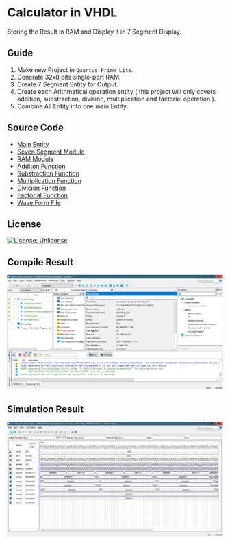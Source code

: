 # Calculator in VHDL
Storing the Result in RAM and Display it in 7 Segment Display.
## Guide
1. Make new Project in `Quartus Prime Lite`.
2. Generate 32x8 bits single-port RAM.
3. Create 7 Segment Entity for Output.
4. Create each Arithmatical operation entity ( this project will only covers addition, substraction, division, multiplication and factorial operation ).
5. Combine All Entity into one main Entity.

## Source Code
- <a href = "https://github.com/GeraldoMartua/PraktikumPSD/blob/master/Modul%206/06_PSD_PG_02_Ilham%20Mulya%20Rafid_1706985994/Memblock_Calc.vhd" >Main Entity</a>
- <a href = "https://github.com/GeraldoMartua/PraktikumPSD/blob/master/Modul%206/06_PSD_PG_02_Ilham%20Mulya%20Rafid_1706985994/seven_segment.vhd" >Seven Segment Module</a>
- <a href = "https://github.com/GeraldoMartua/PraktikumPSD/blob/master/Modul%206/06_PSD_PG_02_Ilham%20Mulya%20Rafid_1706985994/ram32x8.vhd" >RAM Module</a>
- <a href = "https://github.com/GeraldoMartua/PraktikumPSD/blob/master/Modul%206/06_PSD_PG_02_Ilham%20Mulya%20Rafid_1706985994/Decimal_Adder.vhd" >Additon Function</a>
- <a href = "https://github.com/GeraldoMartua/PraktikumPSD/blob/master/Modul%206/06_PSD_PG_02_Ilham%20Mulya%20Rafid_1706985994/Decimal_Substractor.vhd" >Substraction Function</a>
- <a href = "https://github.com/GeraldoMartua/PraktikumPSD/blob/master/Modul%206/06_PSD_PG_02_Ilham%20Mulya%20Rafid_1706985994/Decimal_Multiplier.vhd" >Multiplication Function</a>
- <a href = "https://github.com/GeraldoMartua/PraktikumPSD/blob/master/Modul%206/06_PSD_PG_02_Ilham%20Mulya%20Rafid_1706985994/Decimal_Divider.vhd" >Division Function</a>
- <a href = "https://github.com/GeraldoMartua/PraktikumPSD/blob/master/Modul%206/06_PSD_PG_02_Ilham%20Mulya%20Rafid_1706985994/Decimal_Factorial.vhd" >Factorial Function</a>
- <a href = "https://github.com/GeraldoMartua/PraktikumPSD/blob/master/Modul%206/06_PSD_PG_02_Ilham%20Mulya%20Rafid_1706985994/Waveform1.vwf" >Wave Form File</a>
## License
[![License: Unlicense](https://img.shields.io/badge/license-Unlicense-blue.svg)](http://unlicense.org/)

## Compile Result
![](https://github.com/GeraldoMartua/PraktikumPSD/blob/master/Modul%206/06_PSD_PG_02_Ilham%20Mulya%20Rafid_1706985994/Screenshot%20Compile.jpg)
## Simulation Result
![](https://github.com/GeraldoMartua/PraktikumPSD/blob/master/Modul%206/06_PSD_PG_02_Ilham%20Mulya%20Rafid_1706985994/Screenshot%20Sim.jpg)
